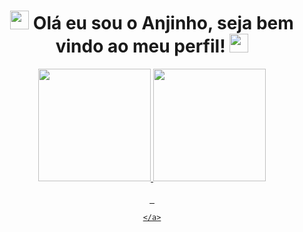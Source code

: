 <!--  Title -->
<div align="center">  
  <h1>
      <img height="30" src="https://emojis.slackmojis.com/emojis/images/1600706728/10521/meow_code.gif?1600706728">
         Olá eu sou o Anjinho, seja bem vindo ao meu perfil!
      <img height="30" src="https://emojis.slackmojis.com/emojis/images/1600706728/10521/meow_code.gif?1600706728">
  </h1>
</div>
<!-- /Title -->

<!--  Git Stats -->
<div align="center">
  <a href="https://github.com/anjinhodc">
    <img height="180em" src="https://github-readme-stats.vercel.app/api?username=CaueFidelis&title_color=c9d1d9&icon_color=c9d1d9&text_color=c9d1d9&bg_color=0d1117&border_color=c9d1d9&show_icons=true&include_all_commits=true&count_private=true"/>
    <img height="180em" src="https://github-readme-stats.vercel.app/api/top-langs/?username=cauefidelis&layout=compact&title_color=c9d1d9&icon_color=c9d1d9&text_color=c9d1d9&bg_color=0d1117&border_color=c9d1d9"/>
  </a>
</div>
<!-- /Git Stats -->
<br>
<!--  Skills -->
<div align="center" >
    <a href="https://github.com/anjinhodc">
        <img alt="" src="https://img.shields.io/badge/JavaScript-323330?style=for-the-badge&logo=javascript&logoColor=F7DF1E">
        <img alt="" src="https://img.shields.io/badge/HTML5-E34F26?style=for-the-badge&logo=html5&logoColor=white">
        <img alt="" src="https://img.shields.io/badge/CSS3-1572B6?style=for-the-badge&logo=css3&logoColor=white">
        
    </a>
</div>
<!-- /Skills -->
